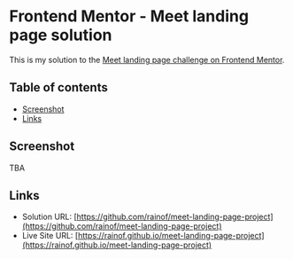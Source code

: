 # Frontend Mentor - Meet landing page solution

This is my solution to the [Meet landing page challenge on Frontend Mentor](https://www.frontendmentor.io/challenges/meet-landing-page-rbTDS6OUR).

## Table of contents

- [Screenshot](#screenshot)
- [Links](#links)

## Screenshot

TBA

## Links

- Solution URL: [https://github.com/rainof/meet-landing-page-project](https://github.com/rainof/meet-landing-page-project)
- Live Site URL: [https://rainof.github.io/meet-landing-page-project](https://rainof.github.io/meet-landing-page-project)
